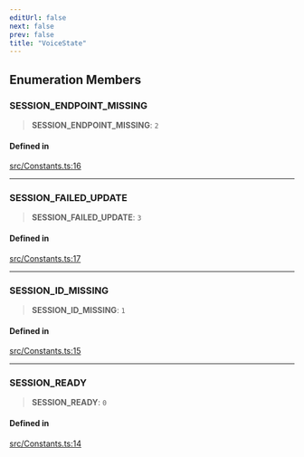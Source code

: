 ```yaml
---
editUrl: false
next: false
prev: false
title: "VoiceState"
---
```


## Enumeration Members

### SESSION\_ENDPOINT\_MISSING

> **SESSION\_ENDPOINT\_MISSING**: `2`

#### Defined in

[src/Constants.ts:16](https://github.com/shipgirlproject/shoukaku/blob/f3e4f8953c070c0cdfec493d072e6a22e3555895/src/Constants.ts#L16)

***

### SESSION\_FAILED\_UPDATE

> **SESSION\_FAILED\_UPDATE**: `3`

#### Defined in

[src/Constants.ts:17](https://github.com/shipgirlproject/shoukaku/blob/f3e4f8953c070c0cdfec493d072e6a22e3555895/src/Constants.ts#L17)

***

### SESSION\_ID\_MISSING

> **SESSION\_ID\_MISSING**: `1`

#### Defined in

[src/Constants.ts:15](https://github.com/shipgirlproject/shoukaku/blob/f3e4f8953c070c0cdfec493d072e6a22e3555895/src/Constants.ts#L15)

***

### SESSION\_READY

> **SESSION\_READY**: `0`

#### Defined in

[src/Constants.ts:14](https://github.com/shipgirlproject/shoukaku/blob/f3e4f8953c070c0cdfec493d072e6a22e3555895/src/Constants.ts#L14)
